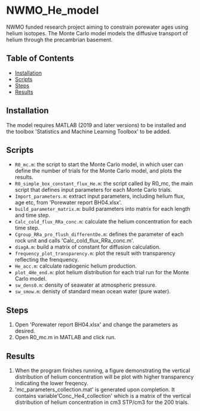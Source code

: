 # NWMO_He_model

NWMO funded research project aiming to constrain porewater ages using helium isotopes. The Monte Carlo model models the diffusive transport of helium through the precambrian basement.

## Table of Contents

- [Installation](#installation)
- [Scripts](#scripts)
- [Steps](#steps)
- [Results](#results)

## Installation

The model requires MATLAB (2019 and later versions) to be installed and the toolbox 'Statistics and Machine Learning Toolbox' to be added.

## Scripts

- `R0_mc.m`: the script to start the Monte Carlo model, in which user can define the number of trials for the Monte Carlo model, and plots the results.
- `R0_simple_box_constant_flux_He.m`: the script called by R0_mc, the main script that defines input parameters for each Monte Carlo trials. 
- `Import_parameters.m`: extract input parameters, including helium flux, age etc, from 'Porewater report BH04.xlsx'.
- `build_parameter_matrix.m`: build parameters into matrix for each length and time step.
- `Calc_cold_flux_RRa_conc.m`: calculate the helium concentration for each time step.
- `Cgroup_RRa_pro_flush_differentDe.m`: defines the parameter of each rock unit and calls 'Calc_cold_flux_RRa_conc.m'.
- `diagA.m`: build a matrix of constant for diffusion calculation.
- `frequency_plot_transparency.m`: plot the result with transparency reflecting the frenquency.
- `He_acc.m`: calculate radiogenic helium production.
- `plot_4He_end.m`: plot helium distribution for each trial run for the Monte Carlo model.
- `sw_dens0.m`: density of seawater at atmospheric pressure.
- `sw_smow.m`: denisty of standard mean ocean water (pure water).

## Steps
1. Open 'Porewater report BH04.xlsx' and change the parameters as desired.
2. Open R0_mc.m in MATLAB and click run.

## Results
1. When the program finishes running, a figure demonstrating the vertical distribution of helium concentration will be plot with higher transparency indicating the lower freqency. 
2. 'mc_parameters_collection.mat' is generated upon completion. It contains variable'Conc_He4_collection' which is a matrix of the vertical distribution of helium concentration in cm3 STP/cm3 for the 200 trials.
